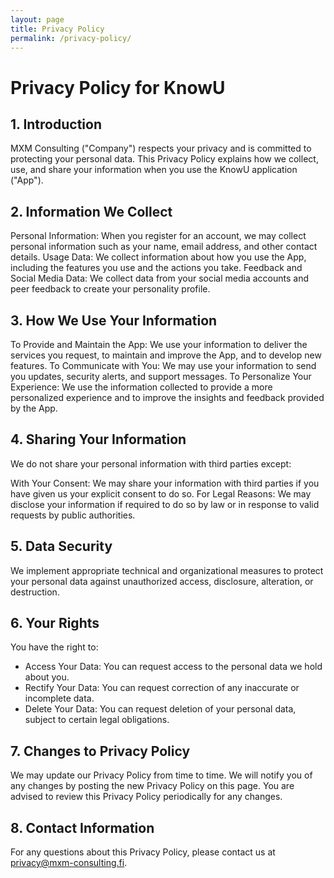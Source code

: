 ```yaml
---
layout: page
title: Privacy Policy
permalink: /privacy-policy/
---
```


# Privacy Policy for KnowU

## 1. Introduction
MXM Consulting ("Company") respects your privacy and is committed to protecting your personal data. This Privacy Policy explains how we collect, use, and share your information when you use the KnowU application ("App").

## 2. Information We Collect
Personal Information: When you register for an account, we may collect personal information such as your name, email address, and other contact details.
Usage Data: We collect information about how you use the App, including the features you use and the actions you take.
Feedback and Social Media Data: We collect data from your social media accounts and peer feedback to create your personality profile.

## 3. How We Use Your Information
To Provide and Maintain the App: We use your information to deliver the services you request, to maintain and improve the App, and to develop new features.
To Communicate with You: We may use your information to send you updates, security alerts, and support messages.
To Personalize Your Experience: We use the information collected to provide a more personalized experience and to improve the insights and feedback provided by the App.

## 4. Sharing Your Information
We do not share your personal information with third parties except:

With Your Consent: We may share your information with third parties if you have given us your explicit consent to do so.
For Legal Reasons: We may disclose your information if required to do so by law or in response to valid requests by public authorities.

##  5. Data Security
We implement appropriate technical and organizational measures to protect your personal data against unauthorized access, disclosure, alteration, or destruction.

## 6. Your Rights
You have the right to:

* Access Your Data: You can request access to the personal data we hold about you.
* Rectify Your Data: You can request correction of any inaccurate or incomplete data.
* Delete Your Data: You can request deletion of your personal data, subject to certain legal obligations.

## 7. Changes to Privacy Policy
We may update our Privacy Policy from time to time. We will notify you of any changes by posting the new Privacy Policy on this page. You are advised to review this Privacy Policy periodically for any changes.

##  8. Contact Information
For any questions about this Privacy Policy, please contact us at privacy@mxm-consulting.fi.